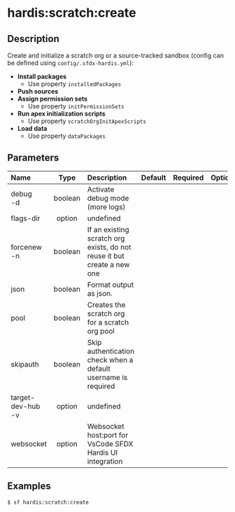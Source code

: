 <!-- This file has been generated with command 'sf hardis:doc:plugin:generate'. Please do not update it manually or it may be overwritten -->
# hardis:scratch:create

## Description

Create and initialize a scratch org or a source-tracked sandbox (config can be defined using `config/.sfdx-hardis.yml`):

- **Install packages**
  - Use property `installedPackages`
- **Push sources**
- **Assign permission sets**
  - Use property `initPermissionSets`
- **Run apex initialization scripts**
  - Use property `scratchOrgInitApexScripts`
- **Load data**
  - Use property `dataPackages`
  

## Parameters

| Name                  |  Type   | Description                                                             | Default | Required | Options |
|:----------------------|:-------:|:------------------------------------------------------------------------|:-------:|:--------:|:-------:|
| debug<br/>-d          | boolean | Activate debug mode (more logs)                                         |         |          |         |
| flags-dir             | option  | undefined                                                               |         |          |         |
| forcenew<br/>-n       | boolean | If an existing scratch org exists, do not reuse it but create a new one |         |          |         |
| json                  | boolean | Format output as json.                                                  |         |          |         |
| pool                  | boolean | Creates the scratch org for a scratch org pool                          |         |          |         |
| skipauth              | boolean | Skip authentication check when a default username is required           |         |          |         |
| target-dev-hub<br/>-v | option  | undefined                                                               |         |          |         |
| websocket             | option  | Websocket host:port for VsCode SFDX Hardis UI integration               |         |          |         |

## Examples

```shell
$ sf hardis:scratch:create
```


